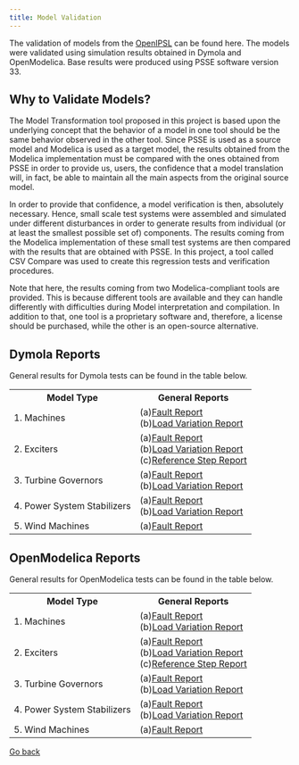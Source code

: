 ```yaml
---
title: Model Validation
---
```



The validation of models from the  <a href="https://github.com/OpenIPSL/OpenIPSL">OpenIPSL</a> can be found here. The models were validated using simulation results obtained in Dymola and OpenModelica. Base results were produced using PSSE software version 33. 

## Why to Validate Models?

The Model Transformation tool proposed in this project is based upon the underlying concept that the behavior of a model in one tool should be the same behavior observed in the other tool. Since PSSE is used as a source model and Modelica is used as a target model, the results obtained from the Modelica implementation must be compared with the ones obtained from PSSE in order to provide us, users, the confidence that a model translation will, in fact, be able to maintain all the main aspects from the original source model. 

In order to provide that confidence, a model verification is then, absolutely necessary. Hence, small scale test systems were assembled and simulated under different disturbances in order to generate results from individual (or at least the smallest possible set of) components. The results coming from the Modelica implementation of these small test systems are then compared with the results that are obtained with PSSE. In this project, a tool called CSV Compare was used to create this regression tests and verification procedures.

Note that here, the results coming from two Modelica-compliant tools are provided. This is because different tools are available and they can handle differently with difficulties during Model interpretation and compilation. In addition to that, one tool is a proprietary software and, therefore, a license should be purchased, while the other is an open-source alternative. 

## Dymola Reports

General results for Dymola tests can be found in the table below.

<table>
  <tr>
    <th>Model Type</th>
    <th>General Reports</th>
  </tr>
  <tr>
    <td>1. Machines</td>
    <td>(a)<a href="archive/Dymola/Fault/Machines/2020-04-27-index.html">Fault Report</a><br>
    	  (b)<a href="archive/Dymola/LoadVariation/Machines/2020-04-27-index.html">Load Variation Report</a></td>
  </tr>
  <tr>
    <td>2. Exciters</td>
    <td>(a)<a href="archive/Dymola/Fault/Exciters/2020-02-27-index.html">Fault Report</a><br>
        (b)<a href="archive/Dymola/LoadVariation/Exciters/2020-03-03-index.html">Load Variation Report</a><br>
        (c)<a href="archive/Dymola/ReferenceStep/Exciters/2020-04-26-index.html">Reference Step Report</a></td> 

  </tr>
  <tr>
    <td>3. Turbine Governors</td>
    <td>(a)<a href="archive/Dymola/Fault/TurbineGovernors/2020-04-27-index.html">Fault Report</a><br>
        (b)<a href="archive/Dymola/LoadVariation/TurbineGovernors/2020-04-27-index.html">Load Variation Report</a></td>
  </tr>
  <tr>
    <td>4. Power System Stabilizers</td>
    <td>(a)<a href="archive/Dymola/Fault/PowerSystemStabilizers/2020-04-30-index.html">Fault Report</a><br> 
        (b)<a href="archive/Dymola/LoadVariation/PowerSystemStabilizers/2020-04-30-index.html">Load Variation Report</a><br> </td>
  </tr>
  <tr>
    <td>5. Wind Machines</td>
    <td>(a)<a href="archive/Dymola/Fault/WindTurbines/2020-04-30-index.html">Fault Report</a></td>
  </tr>
</table>

## OpenModelica Reports

General results for OpenModelica tests can be found in the table below.
<table>
  <tr>
    <th>Model Type</th>
    <th>General Reports</th>
  </tr>
  <tr>
    <td>1. Machines</td>
    <td>(a)<a href="archive/OpenModelica/Fault/Machines/2020-05-04-index.html">Fault Report</a><br>
        (b)<a href="archive/OpenModelica/LoadVariation/Machines/2020-05-19-index.html">Load Variation Report</a></td>
  </tr>
  <tr>
    <td>2. Exciters</td>
    <td>(a)<a href="archive/OpenModelica/Fault/Exciters/2020-05-19-index.html">Fault Report</a><br>
        (b)<a href="archive/OpenModelica/LoadVariation/Exciters/2020-05-19-index.html">Load Variation Report</a><br>
        (c)<a href="archive/OpenModelica/ReferenceStep/Exciters/2020-05-19-index.html">Reference Step Report</a></td> 

  </tr>
  <tr>
    <td>3. Turbine Governors</td>
    <td>(a)<a href="archive/OpenModelica/Fault/TurbineGovernors/2020-05-04-index.html">Fault Report</a><br>
        (b)<a href="archive/OpenModelica/LoadVariation/TurbineGovernors/2020-05-04-index.html">Load Variation Report</a></td>
  </tr>
  <tr>
    <td>4. Power System Stabilizers</td>
    <td>(a)<a href="archive/OpenModelica/Fault/PowerSystemStabilizers/2020-05-01-index.html">Fault Report</a><br> 
        (b)<a href="archive/OpenModelica/LoadVariation/PowerSystemStabilizers/2020-05-01-index.html">Load Variation Report</a><br> </td>
  </tr>
  <tr>
    <td>5. Wind Machines</td>
    <td>(a)<a href="archive/OpenModelica/Fault/WindTurbines/2020-05-01-index.html">Fault Report</a></td>
  </tr>
</table>




<a href="./index">Go back</a> 
